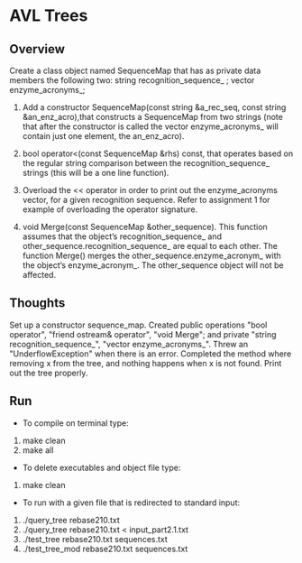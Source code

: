 # AVL Trees

## Overview
Create a class object named SequenceMap that has as private data members the following two: string recognition_sequence_ ; vector<string> enzyme_acronyms_;

1. Add a constructor SequenceMap(const string &a_rec_seq, const string &an_enz_acro),that
constructs a SequenceMap from two strings (note that after the constructor is called the vector
enzyme_acronyms_ will contain just one element, the an_enz_acro).

2. bool operator<(const SequenceMap &rhs) const, that operates based on the regular string
comparison between the recognition_sequence_ strings (this will be a one line function).

3. Overload the << operator in order to print out the enzyme_acronyms vector, for a given
recognition sequence. Refer to assignment 1 for example of overloading the operator signature.

4. void Merge(const SequenceMap &other_sequence). This function assumes that the object’s
recognition_sequence_ and other_sequence.recognition_sequence_ are equal to each other. The
function Merge() merges the other_sequence.enzyme_acronym_ with the object’s
enzyme_acronym_. The other_sequence object will not be affected.

## Thoughts
Set up a constructor sequence_map. 
Created public operations "bool operator", "friend ostream& operator", "void Merge"; 
and private "string recognition_sequence_", "vector<string> enzyme_acronyms_". 
Threw an "UnderflowException" when there is an error. 
Completed the method where removing x from the tree, and nothing happens when x is not found. 
Print out the tree properly. 

## Run
- To compile on terminal type:
1. make clean
2. make all

- To delete executables and object file type:
1. make clean

- To run with a given file that is redirected to standard input:
1. ./query_tree rebase210.txt
2. ./query_tree rebase210.txt < input_part2.1.txt
3. ./test_tree rebase210.txt sequences.txt
4. ./test_tree_mod rebase210.txt sequences.txt
